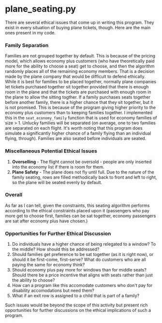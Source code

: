 # plane_seating.py

There are several ethical issues that come up in writing this program. They exist in every situation of buying plane tickets, though. Here are the main ones present in my code. 

### Family Separation
Families are not grouped together by default. This is because of the pricing model, which allows economy plus customers (who have theoretically paid more for the ability to choose a seat) get to choose, and then the algorithm randomly places all of the remaining economy members. That is a decision made by the plane company that would be difficult to defend ethically. While it is best for families to be placed together, normally plane companies let tickets purchased together sit together provided that there is enough room in the plane and that the tickets are purchased with enough room in the plane to allow the sitting togther. If a family purchases seats together before another family, there is a higher chance that they sit together, but it is not promised. This is because of the program giving higher priority to the economy plus customers than to keeping families together. I implemented this in the `seat_economy_family` function that is used for economy families of size > 1. Unlucky families will be separated (on average, one to two families are separated on each flight. It's worth noting that this program does simulate a significantly higher chance of a family flying than an individual flying, through). Families are also seated before individuals are seated. 

### Miscellaneous Potential Ethical Issues
1. __Overselling__ - The flight cannot be oversold - people are only inserted into the economy list if there is room for them. 
2. __Plane Safety__ - The plane does not fly until full. Due to the nature of the family seating, rows are filled methodically back to front and left to right, so the plane will be seated evenly by default. 

### Overall
As far as I can tell, given the constraints, this seating algorithm performs according to the ethical constraints placed upon it (passengers who pay more get to choose first, families can be sat together, economy passengers are sat after economy plus have chosen.)

### Opportunities for Further Ethical Discussion
1. Do individuals have a higher chance of being relegated to a window? To the middle? How should this be addressed?
2. Should families get preference to be sat together (as it is right now), or should it be first-come, first-serve? What do customers who are all paying the same for economy think?
3. Should economy plus pay more for windows than for middle seats? Should there be a price incentive that aligns with seats rather than just the ability to choose?
4. How can a program like this accomodate customers who don't pay for disability accomodations but need them?
5. What if an exit row is assigned to a child that is part of a family?

Such issues would be beyond the scope of this activity but present rich opportunities for further discussions on the ethical implications of such a program.